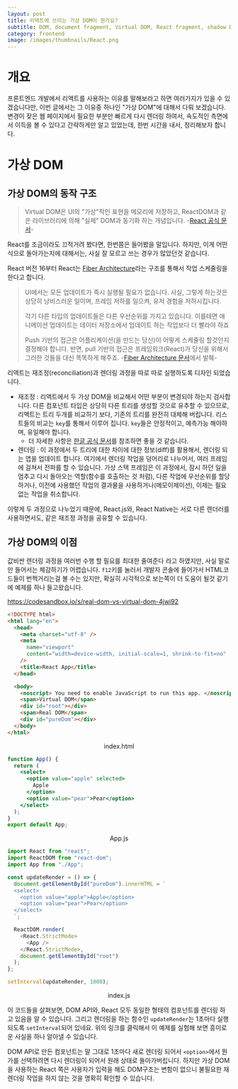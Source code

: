 ```yaml
---
layout: post
title: 리액트에 쓰이는 가상 DOM이 뭔가요?
subtitle: DOM, document fragment, Virtual DOM, React fragment, shadow DOM 까지
category: frontend
image: /images/thumbnails/React.png
---
```


# 개요

프론트엔드 개발에서 리액트를 사용하는 이유를 말해보라고 하면 여러가지가 있을 수 있겠습니다만, 이번 글에서는 그 이유중 하나인 "가상 DOM"에 대해서 다뤄 보겠습니다.
변경이 잦은 웹 페이지에서 필요한 부분만 빠르게 다시 렌더링 하여서, 속도적인 측면에서 이득을 볼 수 있다고 간략하게만 알고 있었는데, 한번 시간을 내서, 정리해보자 합니다.

# 가상 DOM

## 가상 DOM의 동작 구조

> Virtual DOM은 UI의 "가상"적인 표현을 메모리에 저장하고, ReactDOM과 같은 라이브러리에 의해 "실제" DOM과 동기화 하는 개념입니다. -[React 공식 문서](https://ko.reactjs.org/docs/faq-internals.html#what-is-the-virtual-dom)-

React를 조금이라도 끄적거려 봤다면, 한번쯤은 들어봤을 말입니다. 하지만, 이게 어떤 식으로 돌아가는지에 대해서는, 사실 잘 모르고 쓰는 경우가 많았던것 같습니다.

React 버전 16부터 React는 [Fiber Architecture](https://github.com/acdlite/react-fiber-architecture)라는 구조를 통해서 작업 스케줄링을 한다고 합니다.

> UI에서는 모든 업데이트가 즉시 실행될 필요가 없습니다. 사실, 그렇게 하는것은 상당히 낭비스러운 일이며, 프레임 저하를 일으켜, 유저 경험을 저하시킵니다.
>
> 각기 다른 타입의 업데이트들은 다른 우선순위를 가지고 있습니다. 이를테면 애니메이션 업데이트는 데이터 저장소에서 업데이트 하는 작업보다 더 빨라야 하죠
>
> Push 기반의 접근은 어플리케이션(을 만드는 당신)이 어떻게 스케줄링 할것인지 결정해야 합니다. 반면, pull 기반의 접근은 프레임워크(React)가 당신을 위해서 그러한 것들을 대신 똑똑하게 해주죠. -[Fiber Architecture 문서](https://github.com/acdlite/react-fiber-architecture)에서 발췌-

리액트는 재조정(reconciliation)과 렌더링 과정을 따로 따로 실행하도록 디자인 되었습니다.

- 재조정 : 리액트에서 두 가상 DOM을 비교해서 어떤 부분이 변경되야 하는지 검사합니다. 다른 컴포넌트 타입은 상당히 다른 트리를 생성할 것으로 유추할 수 있으므로, 리액트는 트리 두개를 비교하기 보다, 기존의 트리를 완전히 대체해 버립니다. 리스트들의 비교는 `key`를 통해서 이루어 집니다. `key`들은 안정적이고, 예측가능 해야하며, 유일해야 합니다.
  - 더 자세한 사항은 [한글 공식 문서](https://ko.reactjs.org/docs/reconciliation.html)를 참조하면 좋을 것 같습니다.
- 렌더링 : 이 과정에서 두 트리에 대한 차이에 대한 정보(diff)를 활용해서, 렌더링 되는 앱을 업데이트 합니다. 여기에서 렌더링 작업을 덩어리로 나누어서, 여러 프레임에 걸쳐서 전파를 할 수 있습니다. 가상 스택 프레임은 이 과정에서, 잠시 하던 일을 멈추고 다시 돌아오는 역할(함수를 호출하는 것 처럼), 다른 작업에 우선순위를 할당하거나, 이전에 사용했던 작업의 결과물을 사용하거나(메모이제이션), 이제는 필요 없는 작업을 취소합니다.

이렇게 두 과정으로 나누었기 때문에, React.js와, React Native는 서로 다른 렌더러를 사용하면서도, 같은 재조정 과정을 공유할 수 있습니다.

## 가상 DOM의 이점

값비싼 렌더링 과정을 여러번 수행 할 필요를 최대한 줄여준다 라고 하였지만, 사실 말로만 들어서는 체감하기가 어렵습니다. `f12`키를 눌러서 개발자 콘솔에 들어가서 HTML코드들이 번쩍거리는걸 볼 수는 있지만, 확실히 시각적으로 보는쪽이 더 도움이 될것 같기에 예제를 하나 들고왔습니다.

https://codesandbox.io/s/real-dom-vs-virtual-dom-4jwi92

```html
<!DOCTYPE html>
<html lang="en">
  <head>
    <meta charset="utf-8" />
    <meta
      name="viewport"
      content="width=device-width, initial-scale=1, shrink-to-fit=no"
    />
    <title>React App</title>
  </head>

  <body>
    <noscript> You need to enable JavaScript to run this app. </noscript>
    <span>Virtual DOM</span>
    <div id="root"></div>
    <span>Real DOM</span>
    <div id="pureDom"></div>
  </body>
</html>
```

<div style="display:flex;justify-content:center;">index.html</div>

```jsx
function App() {
  return (
    <select>
      <option value="apple" selected>
        Apple
      </option>
      <option value="pear">Pear</option>
    </select>
  );
}
export default App;
```

<div style="display:flex;justify-content:center;">App.js</div>

```js
import React from "react";
import ReactDOM from "react-dom";
import App from "./App";

const updateRender = () => {
  document.getElementById("pureDom").innerHTML = `
  <select>
    <option value="apple">Apple</option>
    <option value="pear">Pear</option>
  </select>
  `;

  ReactDOM.render(
    <React.StrictMode>
      <App />
    </React.StrictMode>,
    document.getElementById("root")
  );
};

setInterval(updateRender, 1000);
```

<div style="display:flex;justify-content:center;">index.js</div>

이 코드들을 살펴보면, DOM API와, React 모두 동일한 형태의 컴포넌트를 렌더링 하고 있음을 알 수 있습니다. 그리고 렌더링을 하는 함수인 `updateRender`는 1초마다 실행되도록 `setInterval`되어 있네요. 위의 링크를 클릭해서 이 예제를 실험해 보면 흥미로운 사실을 하나 알아낼 수 있습니다.

DOM API로 만든 컴포넌트는 말 그대로 1초마다 새로 렌더링 되어서 `<option>`에서 뭔가를 선택하려면 다시 렌더링이 되어서 원래 상태로 돌아가버립니다. 하지만 가상 DOM을 사용하는 React 쪽은 사용자가 입력을 해도 DOM구조는 변함이 없으니 불필요한 재 렌더링 작업을 하지 않는 것을 명확히 확인할 수 있습니다.
